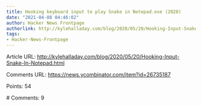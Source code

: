 ```yaml
---
title: Hooking keyboard input to play Snake in Notepad.exe (2020)
date: "2021-04-08 04:46:02"
author: Hacker News Frontpage
authorlink: http://kylehalladay.com/blog/2020/05/20/Hooking-Input-Snake-In-Notepad.html
tags:
- Hacker-News-Frontpage
---
```


<p>Article URL: <a href="http://kylehalladay.com/blog/2020/05/20/Hooking-Input-Snake-In-Notepad.html">http://kylehalladay.com/blog/2020/05/20/Hooking-Input-Snake-In-Notepad.html</a></p>
<p>Comments URL: <a href="https://news.ycombinator.com/item?id=26735187">https://news.ycombinator.com/item?id=26735187</a></p>
<p>Points: 54</p>
<p># Comments: 9</p>
